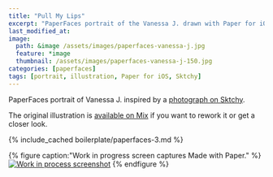 ```yaml
---
title: "Pull My Lips"
excerpt: "PaperFaces portrait of the Vanessa J. drawn with Paper for iOS on an iPad."
last_modified_at: 
image: 
  path: &image /assets/images/paperfaces-vanessa-j.jpg 
  feature: *image
  thumbnail: /assets/images/paperfaces-vanessa-j-150.jpg
categories: [paperfaces]
tags: [portrait, illustration, Paper for iOS, Sktchy]
---
```


PaperFaces portrait of Vanessa J. inspired by a [photograph on Sktchy](https://sktchy.com/FxLxqH).

The original illustration is [available on Mix](https://mix.fiftythree.com/11098-Michael-Rose/1420093) if you want to rework it or get a closer look.

{% include_cached boilerplate/paperfaces-3.md %}

{% figure caption:"Work in progress screen captures Made with Paper." %}
[![Work in process screenshot](/assets/images/paperfaces-vanessa-j-process-1-900.jpg)](/assets/images/paperfaces-vanessa-j-process-1-lg.jpg)
{% endfigure %}

